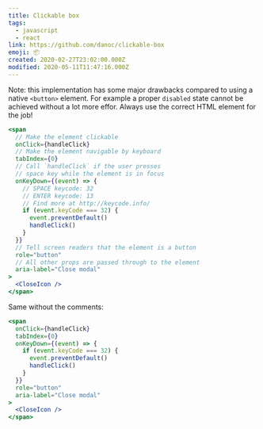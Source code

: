 ```yaml
---
title: Clickable box
tags:
  - javascript
  - react
link: https://github.com/danoc/clickable-box
emoji: 📦
created: 2020-02-27T23:02:00.000Z
modified: 2020-05-11T11:47:16.000Z
---
```


Note: this implementation has some major drawbacks compared to using a native `<button>` element. For example a proper `disabled` state cannot be achieved without a lot more effor. Always use the correct HTML element for the job!

```jsx
<span
  // Make the element clickable
  onClick={handleClick}
  // Make the element navigable by keyboard
  tabIndex={0}
  // Call `handleClick` if the user presses
  // space key while the element is in focus
  onKeyDown={(event) => {
    // SPACE keycode: 32
    // ENTER keycode: 13
    // Find more at http://keycode.info/
    if (event.keyCode === 32) {
      event.preventDefault()
      handleClick()
    }
  }}
  // Tell screen readers that the element is a button
  role="button"
  // All other props are passed through to the element
  aria-label="Close modal"
>
  <CloseIcon />
</span>
```

Same without the comments:

```jsx
<span
  onClick={handleClick}
  tabIndex={0}
  onKeyDown={(event) => {
    if (event.keyCode === 32) {
      event.preventDefault()
      handleClick()
    }
  }}
  role="button"
  aria-label="Close modal"
>
  <CloseIcon />
</span>
```
